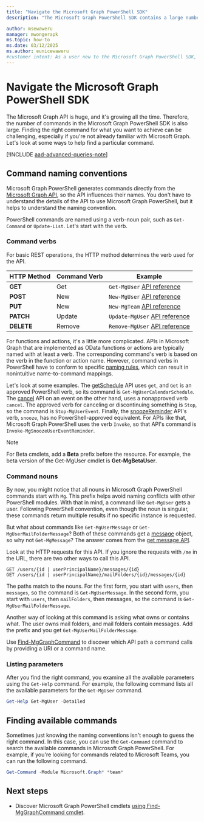 ```yaml
---
title: "Navigate the Microsoft Graph PowerShell SDK"
description: "The Microsoft Graph PowerShell SDK contains a large number of commands. Learn how to find the right command for what you want to achieve."

author: msewaweru
manager: mwongerapk
ms.topic: how-to
ms.date: 03/12/2025
ms.author: eunicewaweru
#customer intent: As a user new to the Microsoft Graph PowerShell SDK, I want to find the right command for a specific task, so that I can effectively use Microsoft Graph PowerShell to interact with the Microsoft Graph API.
---
```


# Navigate the Microsoft Graph PowerShell SDK

The Microsoft Graph API is huge, and it's growing all the time. Therefore, the number of commands in the Microsoft Graph PowerShell SDK is also large. Finding the right command for what you want to achieve can be challenging, especially if you're not already familiar with Microsoft Graph. Let's look at some ways to help find a particular command.

[!INCLUDE [aad-advanced-queries-note](../includes/aad-advanced-queries-note.md)]

## Command naming conventions

Microsoft Graph PowerShell generates commands directly from the [Microsoft Graph API](/graph/api/overview), so the API influences their names. You don't have to understand the details of the API to use Microsoft Graph PowerShell, but it helps to understand the naming convention.

PowerShell commands are named using a verb-noun pair, such as `Get-Command` or `Update-List`. Let's start with the verb.

### Command verbs

For basic REST operations, the HTTP method determines the verb used for the API.

| HTTP Method | Command Verb | Example |
|------------|-------------|---------|
| **GET**    | Get         | `Get-MgUser` [API reference](/graph/api/user-get) |
| **POST**   | New         | `New-MgUser` [API reference](/graph/api/user-post-users) |
| **PUT**    | New         | `New-MgTeam` [API reference](/graph/api/team-put-teams) |
| **PATCH**  | Update      | `Update-MgUser` [API reference](/graph/api/user-update) |
| **DELETE** | Remove      | `Remove-MgUser` [API reference](/graph/api/user-delete) |

For functions and actions, it's a little more complicated. APIs in Microsoft Graph that are implemented as OData functions or actions are typically named with at least a verb. The corresponding command's verb is based on the verb in the function or action name. However, command verbs in PowerShell have to conform to specific [naming rules](/powershell/scripting/developer/cmdlet/approved-verbs-for-windows-powershell-commands), which can result in nonintuitive name-to-command mappings.

Let's look at some examples. The [getSchedule](/graph/api/calendar-getschedule) API uses `get`, and `Get` is an approved PowerShell verb, so its command is `Get-MgUserCalendarSchedule`. The [cancel](/graph/api/event-cancel) API on an event on the other hand, uses a nonapproved verb `cancel`. The approved verb for canceling or discontinuing something is `Stop`, so the command is `Stop-MgUserEvent`. Finally, the [snoozeReminder](/graph/api/event-snoozereminder) API's verb, `snooze`, has no PowerShell-approved equivalent. For APIs like that, Microsoft Graph PowerShell uses the verb `Invoke`, so that API's command is `Invoke-MgSnoozeUserEventReminder`.

> [!NOTE]
> For Beta cmdlets, add a **Beta** prefix before the resource. For example, the beta version of the Get-MgUser cmdlet is **Get-MgBetaUser**.

### Command nouns

By now, you might notice that all nouns in Microsoft Graph PowerShell commands start with `Mg`. This prefix helps avoid naming conflicts with other PowerShell modules. With that in mind, a command like `Get-MgUser` gets a user. Following PowerShell convention, even though the noun is singular, these commands return multiple results if no specific instance is requested.

But what about commands like `Get-MgUserMessage` or `Get-MgUserMailFolderMessage`? Both of these commands get a [message](/graph/api/resources/message) object, so why not `Get-MgMessage`? The answer comes from the [get message API](/graph/api/message-get).

Look at the HTTP requests for this API. If you ignore the requests with `/me` in the URL, there are two other ways to call this API.

```http
GET /users/{id | userPrincipalName}/messages/{id}
GET /users/{id | userPrincipalName}/mailFolders/{id}/messages/{id}
```

The paths match to the nouns. For the first form, you start with `users`, then `messages`, so the command is `Get-MgUserMessage`. In the second form, you start with `users`, then `mailFolders`, then messages, so the command is `Get-MgUserMailFolderMessage`.

Another way of looking at this command is asking what owns or contains what. The user owns mail folders, and mail folders contain messages. Add the prefix and you get `Get-MgUserMailFolderMessage`.

Use [Find-MgGraphCommand](find-mg-graph-command.md) to discover which API path a command calls by providing a URI or a command name.

### Listing parameters

After you find the right command, you examine all the available parameters using the `Get-Help` command. For example, the following command lists all the available parameters for the `Get-MgUser` command.

```powershell
Get-Help Get-MgUser -Detailed
```

## Finding available commands

Sometimes just knowing the naming conventions isn't enough to guess the right command. In this case, you can use the `Get-Command` command to search the available commands in Microsoft Graph PowerShell. For example, if you're looking for commands related to Microsoft Teams, you can run the following command.

```powershell
Get-Command -Module Microsoft.Graph* *team*
```

## Next steps

- Discover Microsoft Graph PowerShell cmdlets [using Find-MgGraphCommand cmdlet](find-mg-graph-command.md).
